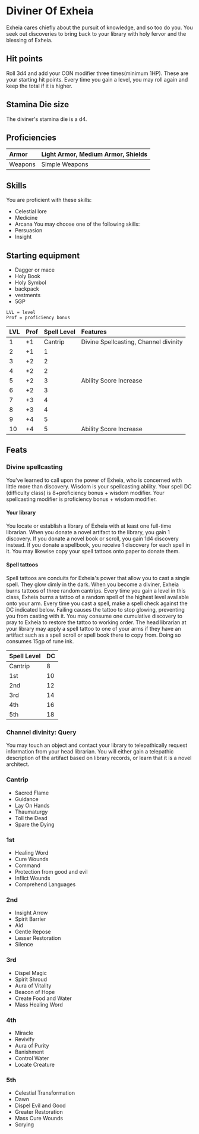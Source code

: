 # Diviner Of Exheia
Exheia cares chiefly about the pursuit of knowledge, and so too do you. You seek out discoveries to bring back to your library with holy fervor and the blessing of Exheia.

## Hit points
Roll 3d4 and add your CON modifier three times(minimum 1HP). These are your starting hit points. Every time you gain a level, you may roll again and keep the total if it is higher.

## Stamina Die size
The diviner's stamina die is a d4.

## Proficiencies
| Armor         | Light Armor, Medium Armor, Shields |
|:--------------|:-----------------------------------|
| Weapons       | Simple Weapons                     |

## Skills
You are proficient with these skills:
- Celestial lore
- Medicine
- Arcana
You may choose one of the following skills:
- Persuasion
- Insight

## Starting equipment
- Dagger or mace
- Holy Book
- Holy Symbol
- backpack
- vestments
- 5GP

```
LVL = level
Prof = proficiency bonus
```
| LVL |Prof |Spell Level |        Features                          |
|:----|:----|:-----------|:-----------------------------------------|
|   1 | +1  |  Cantrip   | Divine Spellcasting, Channel divinity    |
|   2 | +1  |     1      |                                          |
|   3 | +2  |     2      |                                          |
|   4 | +2  |     2      |                                          |
|   5 | +2  |     3      | Ability Score Increase                   |
|   6 | +2  |     3      |                                          |
|   7 | +3  |     4      |                                          |
|   8 | +3  |     4      |                                          |
|   9 | +4  |     5      |                                          |
|  10 | +4  |     5      | Ability Score Increase                   |

## Feats

### Divine spellcasting
You've learned to call upon the power of Exheia, who is concerned with little more than discovery. Wisdom is your spellcasting ability. Your spell DC (difficulty class) is 8+proficiency bonus + wisdom modifier. Your spellcasting modifier is proficiency bonus + wisdom modifier.

#### Your library
You locate or establish a library of Exheia with at least one full-time librarian. When you donate a novel artifact to the library, you gain 1 discovery. If you donate a novel book or scroll, you gain 1d4 discovery instead. If you donate a spellbook, you receive 1 discovery for each spell in it. You may likewise copy your spell tattoos onto paper to donate them.

#### Spell tattoos
Spell tattoos are conduits for Exheia's power that allow you to cast a single spell. They glow dimly in the dark. When you become a diviner, Exheia burns tattoos of three random cantrips. Every time you gain a level in this class, Exheia burns a tattoo of a random spell of the highest level available onto your arm. Every time you cast a spell, make a spell check against the DC indicated below. Failing causes the tattoo to stop glowing, preventing you from casting with it. You may consume one cumulative discovery to pray to Exheia to restore the tattoo to working order. The head librarian at your library may apply a spell tattoo to one of your arms if they have an artifact such as a spell scroll or spell book there to copy from. Doing so consumes 15gp of rune ink.

|Spell Level|DC|
|:----------|:-|
| Cantrip   | 8|
|       1st |10|
|       2nd |12|
|       3rd |14|
|       4th |16|
|       5th |18|

### Channel divinity: Query
You may touch an object and contact your library to telepathically request information from your head librarian. You will either gain a telepathic description of the artifact based on library records, or learn that it is a novel architect.

### Cantrip
- Sacred Flame
- Guidance
- Lay On Hands
- Thaumaturgy
- Toll the Dead
- Spare the Dying

### 1st
- Healing Word
- Cure Wounds
- Command 
- Protection from good and evil
- Inflict Wounds
- Comprehend Languages

### 2nd
- Insight Arrow
- Spirit Barrier
- Aid
- Gentle Repose
- Lesser Restoration
- Silence

### 3rd
- Dispel Magic
- Spirit Shroud
- Aura of Vitality
- Beacon of Hope
- Create Food and Water
- Mass Healing Word

### 4th
- Miracle
- Revivify
- Aura of Purity
- Banishment
- Control Water
- Locate Creature

### 5th
- Celestial Transformation
- Dawn
- Dispel Evil and Good
- Greater Restoration
- Mass Cure Wounds
- Scrying
